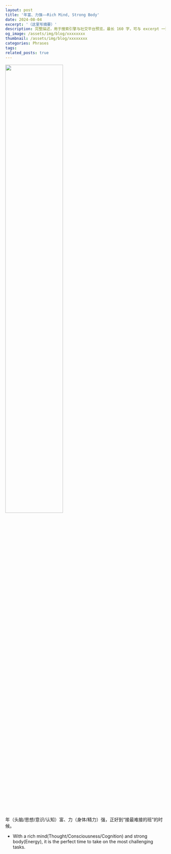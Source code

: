 ```yaml
---
layout: post
title: '年富、力强——Rich Mind, Strong Body'
date: 2024-08-04
excerpt: '（这里写摘要）'
description: 完整描述，用于搜索引擎与社交平台预览，最长 160 字，可与 excerpt 一致
og_image: /assets/img/blog/xxxxxxxx
thumbnail: /assets/img/blog/xxxxxxxx
categories: Phrases
tags: 
related_posts: true
---
```


<img src="{{ '/assets/img/blog/xxxxxxxx' | relative_url }}" style="width:60%;">

年（头脑/思想/意识/认知）富、力（身体/精力）强，正好到“接最难接的班”的时候。

- With a rich mind(Thought/Consciousness/Cognition) and strong body(Energy), it is the perfect time to take on the most challenging tasks.